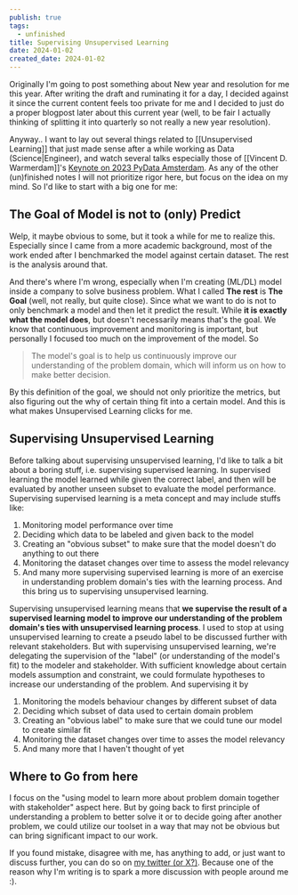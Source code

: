 ```yaml
---
publish: true
tags:
  - unfinished
title: Supervising Unsupervised Learning
date: 2024-01-02
created_date: 2024-01-02
---
```

Originally I'm going to post something about New year and resolution for me this year. After writing the draft and ruminating it for a day, I decided against it since the current content feels too private for me and I decided to just do a proper blogpost later about this current year (well, to be fair I actually thinking of splitting it into quarterly so not really a new year resolution). 

Anyway.. I want to lay out several things related to [[Unsupervised Learning]] that just made sense after a while working as Data (Science|Engineer), and watch several talks especially those of [[Vincent D. Warmerdam]]'s [Keynote on 2023 PyData Amsterdam](https://www.youtube.com/watch?v=C9p7suS-NGk&t=36s). As any of the other (un)finished notes I will not prioritize rigor here, but focus on the idea on my mind. So I'd like to start with a big one for me:

## The Goal of Model is not to (only) Predict

Welp, it maybe obvious to some, but it took a while for me to realize this. Especially since I came from a more academic background, most of the work ended after I benchmarked the model against certain dataset. The rest is the analysis around that.

And there's where I'm wrong, especially when I'm creating (ML/DL) model inside a company to solve business problem. What I called **The rest** is **The Goal** (well, not really, but quite close). Since what we want to do is not to only benchmark a model and then let it predict the result. While **it is exactly what the model does**, but doesn't necessarily means that's the goal. We know that continuous improvement and monitoring is important, but personally I focused too much on the improvement of the model. So

> The model's goal is to help us continuously improve our understanding of the problem domain, which will inform us on how to make better decision.

By this definition of the goal, we should not only prioritize the metrics, but also figuring out the why of certain thing fit into a certain model. And this is what makes Unsupervised Learning clicks for me.

## Supervising Unsupervised Learning

Before talking about supervising unsupervised learning, I'd like to talk a bit about a boring stuff, i.e. supervising supervised learning. In supervised learning the model learned while given the correct label, and then will be evaluated by another unseen subset to evaluate the model performance. Supervising supervised learning is a meta concept and may include stuffs like:
1. Monitoring model performance over time
2. Deciding which data to be labeled and given back to the model
3. Creating an "obvious subset" to make sure that the model doesn't do anything to out there
4. Monitoring the dataset changes over time to assess the model relevancy
5. And many more
supervising supervised learning is more of an exercise in understanding problem domain's ties with the learning process. And this bring us to supervising unsupervised learning.

Supervising unsupervised learning means that **we supervise the result of a supervised learning model to improve our understanding of the problem domain's ties with unsupervised learning process**. I used to stop at using unsupervised learning to create a pseudo label to be discussed further with relevant stakeholders. But with supervising unsupervised learning, we're delegating the supervision of the "label" (or understanding of the model's fit) to the modeler and stakeholder. With sufficient knowledge about certain models assumption and constraint, we could formulate hypotheses to increase our understanding of the problem. And supervising it by
1. Monitoring the models behaviour changes by different subset of data
2. Deciding which subset of data used to certain domain problem
3. Creating an "obvious label" to make sure that we could tune our model to create similar fit
4. Monitoring the dataset changes over time to asses the model relevancy
5. And many more that I haven't thought of yet

## Where to Go from here

I focus on the "using model to learn more about problem domain together with stakeholder" aspect here. But by going back to first principle of understanding a problem to better solve it or to decide going after another problem, we could utilize our toolset in a way that may not be obvious but can bring significant impact to our work. 

If you found mistake, disagree with me, has anything to add, or just want to discuss further, you can do so on [my twitter (or X?)](https://twitter.com/banditelolRP). Because one of the reason why I'm writing is to spark a more discussion with people around me :).